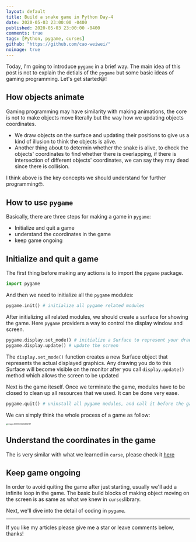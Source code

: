```yaml
---
layout: default
title: Build a snake game in Python Day-4
date: 2020-05-03 23:00:00 -0400
published: 2020-05-03 23:00:00 -0400
comments: true
tags: [Python, pygame, curses]
github: "https://github.com/cao-weiwei/"
noimage: true
---
```


Today, I'm going to introduce `pygame` in a brief way. The main idea of this post is not to explain the detials of the `pygame` but some basic ideas of gaming programming. Let's get started😃!

<!--more-->

## How objects animate 

Gaming programming may have similarity with making animations, the core is not to make objects move literally but the way how we updating objects coordinates. 

- We draw objects on the surface and updating their positions to give us a kind of illusion to think the objects is alive. 
- Another thing about to determin whether the snake is alive, to check the objects' coordinates to find whether there is overlapping, if there is intersection of different objects' coordinates, we can say they may dead since there is collision. 

I think above is the key concepts we should understand for further programming🤓.

## How to use `pygame`

Basically, there are three steps for making a game in `pygame`:

-  Initialize and quit a game
- understand the coordinates in the game
- keep game ongoing

## Initialize and quit a game

The first thing before making any actions is to  import the `pygame` package. 

```python
import pygame
```

And then we need to initialize all the `pygame` modules:

```python
pygame.init() # initialize all pygame related modules
```

After initializing all related modules, we should create a surface for showing the game. Here `pygame` providers a way to control the display window and screen. 

```python
pygame.display.set_mode() # initialize a Surface to represent your drawing
pygame.display.update() # update the screen
```

The `display.set_mode()` function creates a new Surface object that represents the actual displayed graphics. Any drawing you do to this Surface will become visible on the monitor after you call `display.update()` method which allows  the screen to be updated

Next is the game iteself. Once we terminate the game, modules have to be closed to clean up all resources that we used. It can be done very ease.

```python
pygame.quit() # uninstall all pygame modules, and call it before the game ends
```

We can simply think the whole process of a game as follow:

<img src="/Users/caoweiwei/Library/Application Support/typora-user-images/image-20200503232632767.png" alt="image-20200503232632767" style="zoom:33%;" />



## Understand the coordinates in the game

The is very similar with what we learned in `curse`, please check it [here](https://cao-weiwei.github.io/posts/Build_a_Snake_Game_in_Python_Day_02/)

## Keep game ongoing

In order to avoid quiting the game after just starting, usually we'll add a infinite loop in the game. The basic build blocks of making object moving on the screen is as same as what we knew in `curses`library.

Next, we'll dive into the detail of coding in `pygame`.

---

If you like my articles please give me a star or leave comments below, thanks!